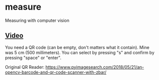 # measure
Measuring with computer vision

<a href="https://www.instagram.com/p/CI3IEgtps7a/">Video</a>
----
You need a QR code (can be empty, don't matters what it contain).
Mine was 5 cm (500 millimeters).
You can select by pressing "s" and confirm by pressing "space" or "enter".

Original QR Reader: https://www.pyimagesearch.com/2018/05/21/an-opencv-barcode-and-qr-code-scanner-with-zbar/
